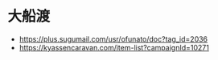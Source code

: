 # 大船渡

- https://plus.sugumail.com/usr/ofunato/doc?tag_id=2036
- https://kyassencaravan.com/item-list?campaignId=10271
